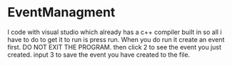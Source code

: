 # EventManagment
I code with visual studio which already has a c++ compiler built in so all i have to do to get it to run is press run. 
When you do run it create an event first. DO NOT EXIT THE PROGRAM. then click 2 to see the event you just created. input 3 to save the event you have created to the file. 
